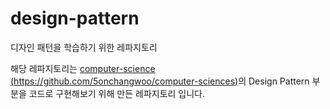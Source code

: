 # design-pattern
디자인 패턴을 학습하기 위한 레파지토리

해당 레파지토리는 
[computer-science (https://github.com/5onchangwoo/computer-sciences)](https://github.com/5onchangwoo/computer-sciences)의 Design Pattern 부분을 코드로 구현해보기 위해 만든 레파지토리 입니다.
